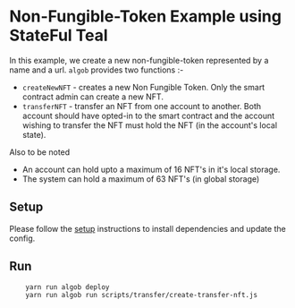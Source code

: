 # Non-Fungible-Token Example using StateFul Teal

In this example, we create a new non-fungible-token represented by a name and a url.
`algob` provides two functions :-
* `createNewNFT` - creates a new Non Fungible Token. Only the smart contract admin can create a new NFT.
* `transferNFT` - transfer an NFT from one account to another. Both account should have opted-in to the smart contract and the account wishing to transfer the NFT must hold the NFT (in the account's local state).

Also to be noted
* An account can hold upto a maximum of 16 NFT's in it's local storage.
* The system can hold a maximum of 63 NFT's (in global storage)

## Setup

Please follow the [setup](../README.md) instructions to install dependencies and update the config.

## Run

```
    yarn run algob deploy
    yarn run algob run scripts/transfer/create-transfer-nft.js
```